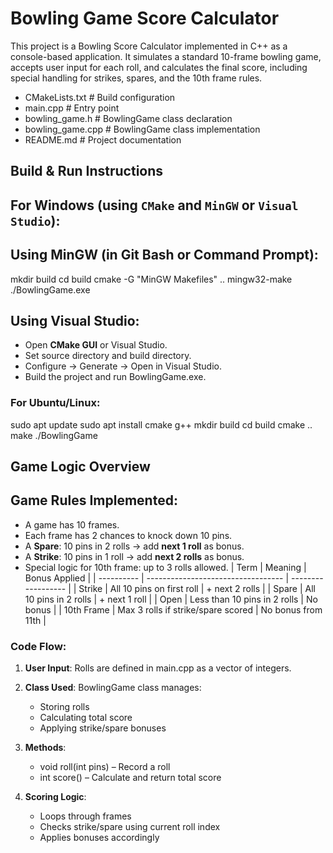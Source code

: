 #  Bowling Game Score Calculator

This project is a Bowling Score Calculator implemented in C++ as a console-based application.
It simulates a standard 10-frame bowling game, accepts user input for each roll, and calculates the final score, including special handling for strikes, spares, and the 10th frame rules.

* CMakeLists.txt        # Build configuration
* main.cpp              # Entry point
* bowling_game.h        # BowlingGame class declaration
* bowling_game.cpp      # BowlingGame class implementation
* README.md             # Project documentation


##  Build & Run Instructions

##  For **Windows** (using `CMake` and `MinGW` or `Visual Studio`):

##  Using MinGW (in Git Bash or Command Prompt):

mkdir build
cd build
cmake -G "MinGW Makefiles" ..
mingw32-make
./BowlingGame.exe


## Using Visual Studio:

* Open **CMake GUI** or Visual Studio.
* Set source directory and build directory.
* Configure → Generate → Open in Visual Studio.
* Build the project and run BowlingGame.exe.


### For **Ubuntu/Linux**:

sudo apt update
sudo apt install cmake g++
mkdir build
cd build
cmake ..
make
./BowlingGame


##  Game Logic Overview

##  Game Rules Implemented:

* A game has 10 frames.
* Each frame has 2 chances to knock down 10 pins.
* A **Spare**:  10 pins in 2 rolls → add **next 1 roll** as bonus.
* A **Strike**: 10 pins in 1 roll → add **next 2 rolls** as bonus.
* Special logic for 10th frame: up to 3 rolls allowed.
| Term       | Meaning                            | Bonus Applied      |
| ---------- | ---------------------------------- | ------------------ |
| Strike     | All 10 pins on first roll          | + next 2 rolls     |
| Spare      | All 10 pins in 2 rolls             | + next 1 roll      |
| Open       | Less than 10 pins in 2 rolls       | No bonus           |
| 10th Frame | Max 3 rolls if strike/spare scored | No bonus from 11th |

### Code Flow:

1. **User Input**: Rolls are defined in main.cpp as a vector of integers.

2. **Class Used**: BowlingGame class manages:

   * Storing rolls
   * Calculating total score
   * Applying strike/spare bonuses

3. **Methods**:

   * void roll(int pins) – Record a roll
   * int score() – Calculate and return total score

4. **Scoring Logic**:

   * Loops through frames
   * Checks strike/spare using current roll index
   * Applies bonuses accordingly

